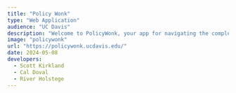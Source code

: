 ```yaml
---
title: "Policy Wonk"
type: "Web Application"
audience: "UC Davis"
description: "Welcome to PolicyWonk, your app for navigating the complex maze of UCOP (University of California Office of the President) and UC Davis policies! Whether you're a student, faculty, staff, or administrator, understanding and complying with university policies is now easier than ever."
image: "policywonk"
url: "https://policywonk.ucdavis.edu/"
date: 2024-05-08
developers:
  - Scott Kirkland
  - Cal Doval
  - River Holstege
---
```

